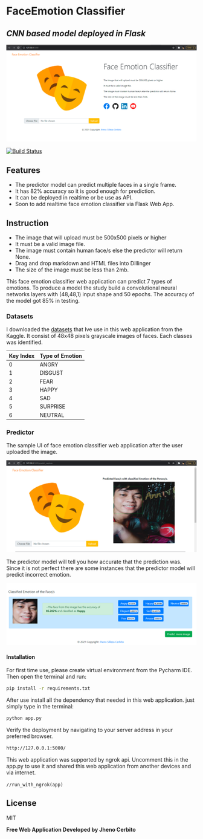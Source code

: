 # FaceEmotion Classifier 
## _CNN based model deployed in Flask_

[![N|Solid](https://github.com/Senpaixyz/faceEmotion-classifier/blob/master/images/landing%20page.PNG?raw=true)](https://github.com/Senpaixyz/faceEmotion-classifier/blob/master/images/landing%20page.PNG)

[![Build Status](https://travis-ci.org/joemccann/dillinger.svg?branch=master)](https://github.com/Senpaixyz/faceEmotion-classifierr)
## Features

- The predictor model can predict multiple faces in a single frame.
- It  has 82% accuracy so it is good enough for prediction.
- It can be deployed in realtime or be use as API.
- Soon to add realtime face emotion classifier via Flask Web App.

## Instruction

- The image that will upload must be 500x500 pixels or higher
- It must be a valid image file.
- The image must contain human face/s else the predictor will return None.
- Drag and drop markdown and HTML files into Dillinger
- The size of the image must be less than 2mb.

This face emotion classifier web application can predict 7 types of emotions. To produce a model the study build a convolutional neural networks layers with (48,48,1) input shape and 50 epochs. The accuracy of the model got 85% in testing.

### Datasets

I downloaded the [datasets](https://www.kaggle.com/c/challenges-in-representation-learning-facial-expression-recognition-challenge/data) that Ive use in this web application from the Kaggle. It consist of 48x48 pixels grayscale images of faces. Each classes was identified.

| Key Index | Type of Emotion |
| ------ | ------ |
| 0 | ANGRY |
| 1 | DISGUST|
| 2 | FEAR |
| 3 | HAPPY |
| 4 | SAD |
| 5 | SURPRISE |
| 6 | NEUTRAL |

### Predictor

The sample UI of face emotion classifier web application after the user uploaded the image.

[![N|Solid](https://github.com/Senpaixyz/faceEmotion-classifier/blob/master/images/predicted.PNG?raw=true)](https://github.com/Senpaixyz/faceEmotion-classifier/blob/master/images/predicted.PNG)

The predictor model will tell you how accurate that the prediction was. Since it is not perfect there are some instances that the predictor model will predict incorrect emotion.

[![N|Solid](https://github.com/Senpaixyz/faceEmotion-classifier/blob/master/images/accuracy.PNG?raw=true)](https://github.com/Senpaixyz/faceEmotion-classifier/blob/master/images/accuracy.PNG)

#### Installation

For first time use, please create virtual environment from the Pycharm IDE. Then open the terminal and run:

```sh
pip install -r requirements.txt
```
After use install all the dependency that needed in this web application. just simply type in the terminal:

```sh
python app.py
```
Verify the deployment by navigating to your server address in
your preferred browser.

```sh
http://127.0.0.1:5000/
```
This web application was supported by ngrok api. Uncomment this in the app.py to use it and shared this web application from another devices and via internet.

`//run_with_ngrok(app)`

## License

MIT

**Free Web Application Developed by Jheno Cerbito**